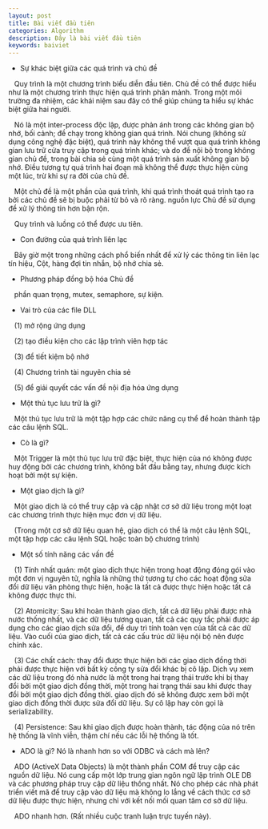 ```yaml
---
layout: post
title: Bài viết đầu tiên
categories: Algorithm
description: Đây là bài viết đầu tiên
keywords: baiviet
---
```

* Sự khác biệt giữa các quá trình và chủ đề

   Quy trình là một chương trình biểu diễn đầu tiên. Chủ đề có thể được hiểu như là một chương trình thực hiện quá trình phân mảnh. Trong một môi trường đa nhiệm, các khái niệm sau đây có thể giúp chúng ta hiểu sự khác biệt giữa hai người.

   Nó là một inter-process độc lập, được phản ánh trong các không gian bộ nhớ, bối cảnh; đề chạy trong không gian quá trình. Nói chung (không sử dụng công nghệ đặc biệt), quá trình này không thể vượt qua quá trình không gian lưu trữ cửa truy cập trong quá trình khác; và do đề nội bộ trong không gian chủ đề, trong bài chia sẻ cùng một quá trình sản xuất không gian bộ nhớ. Điều tương tự quá trình hai đoạn mã không thể được thực hiện cùng một lúc, trừ khi sự ra đời của chủ đề.

   Một chủ đề là một phần của quá trình, khi quá trình thoát quá trình tạo ra bởi các chủ đề sẽ bị buộc phải từ bỏ và rõ ràng. nguồn lực Chủ đề sử dụng để xử lý thông tin hơn bận rộn.

   Quy trình và luồng có thể được ưu tiên.

* Con đường của quá trình liên lạc

   Bây giờ một trong những cách phổ biến nhất để xử lý các thông tin liên lạc tín hiệu, Cột, hàng đợi tin nhắn, bộ nhớ chia sẻ.

* Phương pháp đồng bộ hóa Chủ đề

   phần quan trọng, mutex, semaphore, sự kiện.

* Vai trò của các file DLL

   (1) mở rộng ứng dụng

   (2) tạo điều kiện cho các lập trình viên hợp tác

   (3) để tiết kiệm bộ nhớ

   (4) Chương trình tài nguyên chia sẻ

   (5) để giải quyết các vấn đề nội địa hóa ứng dụng

* Một thủ tục lưu trữ là gì?

   Một thủ tục lưu trữ là một tập hợp các chức năng cụ thể để hoàn thành tập các câu lệnh SQL.

* Cò là gì?

   Một Trigger là một thủ tục lưu trữ đặc biệt, thực hiện của nó không được huy động bởi các chương trình, không bắt đầu bằng tay, nhưng được kích hoạt bởi một sự kiện.

* Một giao dịch là gì?

   Một giao dịch là có thể truy cập và cập nhật cơ sở dữ liệu trong một loạt các chương trình thực hiện mục đơn vị dữ liệu.

   (Trong một cơ sở dữ liệu quan hệ, giao dịch có thể là một câu lệnh SQL, một tập hợp các câu lệnh SQL hoặc toàn bộ chương trình)

* Một số tính năng các vấn đề

   (1) Tính nhất quán: một giao dịch thực hiện trong hoạt động đóng gói vào một đơn vị nguyên tử, nghĩa là những thứ tương tự cho các hoạt động sửa đổi dữ liệu văn phòng thực hiện, hoặc là tất cả được thực hiện hoặc tất cả không được thực thi.

   (2) Atomicity: Sau khi hoàn thành giao dịch, tất cả dữ liệu phải được nhà nước thống nhất, và các dữ liệu tương quan, tất cả các quy tắc phải được áp dụng cho các giao dịch sửa đổi, để duy trì tính toàn vẹn của tất cả các dữ liệu. Vào cuối của giao dịch, tất cả các cấu trúc dữ liệu nội bộ nên được chính xác.

   (3) Các chất cách: thay đổi được thực hiện bởi các giao dịch đồng thời phải được thực hiện với bất kỳ công ty sửa đổi khác bị cô lập. Dịch vụ xem các dữ liệu trong đó nhà nước là một trong hai trạng thái trước khi bị thay đổi bởi một giao dịch đồng thời, một trong hai trạng thái sau khi được thay đổi bởi một giao dịch đồng thời. giao dịch đó sẽ không được xem bởi một giao dịch đồng thời được sửa đổi dữ liệu. Sự cô lập hay còn gọi là serializability.

   (4) Persistence: Sau khi giao dịch được hoàn thành, tác động của nó trên hệ thống là vĩnh viễn, thậm chí nếu các lỗi hệ thống là tốt.

* ADO là gì? Nó là nhanh hơn so với ODBC và cách mà lên?

   ADO (ActiveX Data Objects) là một thành phần COM để truy cập các nguồn dữ liệu. Nó cung cấp một lớp trung gian ngôn ngữ lập trình OLE DB và các phương pháp truy cập dữ liệu thống nhất. Nó cho phép các nhà phát triển viết mã để truy cập vào dữ liệu mà không lo lắng về cách thức cơ sở dữ liệu được thực hiện, nhưng chỉ với kết nối mối quan tâm cơ sở dữ liệu.

   ADO nhanh hơn. (Rất nhiều cuộc tranh luận trực tuyến này).
